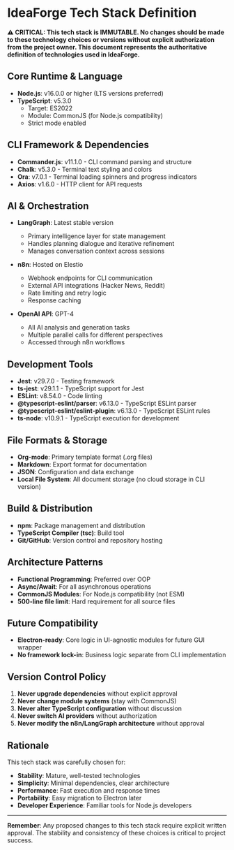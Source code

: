# IdeaForge Tech Stack Definition

**⚠️ CRITICAL: This tech stack is IMMUTABLE. No changes should be made to these technology choices or versions without explicit authorization from the project owner. This document represents the authoritative definition of technologies used in IdeaForge.**

## Core Runtime & Language

- **Node.js**: v16.0.0 or higher (LTS versions preferred)
- **TypeScript**: v5.3.0
  - Target: ES2022
  - Module: CommonJS (for Node.js compatibility)
  - Strict mode enabled

## CLI Framework & Dependencies

- **Commander.js**: v11.1.0 - CLI command parsing and structure
- **Chalk**: v5.3.0 - Terminal text styling and colors
- **Ora**: v7.0.1 - Terminal loading spinners and progress indicators
- **Axios**: v1.6.0 - HTTP client for API requests

## AI & Orchestration

- **LangGraph**: Latest stable version
  - Primary intelligence layer for state management
  - Handles planning dialogue and iterative refinement
  - Manages conversation context across sessions
  
- **n8n**: Hosted on Elestio
  - Webhook endpoints for CLI communication
  - External API integrations (Hacker News, Reddit)
  - Rate limiting and retry logic
  - Response caching

- **OpenAI API**: GPT-4
  - All AI analysis and generation tasks
  - Multiple parallel calls for different perspectives
  - Accessed through n8n workflows

## Development Tools

- **Jest**: v29.7.0 - Testing framework
- **ts-jest**: v29.1.1 - TypeScript support for Jest
- **ESLint**: v8.54.0 - Code linting
- **@typescript-eslint/parser**: v6.13.0 - TypeScript ESLint parser
- **@typescript-eslint/eslint-plugin**: v6.13.0 - TypeScript ESLint rules
- **ts-node**: v10.9.1 - TypeScript execution for development

## File Formats & Storage

- **Org-mode**: Primary template format (.org files)
- **Markdown**: Export format for documentation
- **JSON**: Configuration and data exchange
- **Local File System**: All document storage (no cloud storage in CLI version)

## Build & Distribution

- **npm**: Package management and distribution
- **TypeScript Compiler (tsc)**: Build tool
- **Git/GitHub**: Version control and repository hosting

## Architecture Patterns

- **Functional Programming**: Preferred over OOP
- **Async/Await**: For all asynchronous operations
- **CommonJS Modules**: For Node.js compatibility (not ESM)
- **500-line file limit**: Hard requirement for all source files

## Future Compatibility

- **Electron-ready**: Core logic in UI-agnostic modules for future GUI wrapper
- **No framework lock-in**: Business logic separate from CLI implementation

## Version Control Policy

1. **Never upgrade dependencies** without explicit approval
2. **Never change module systems** (stay with CommonJS)
3. **Never alter TypeScript configuration** without discussion
4. **Never switch AI providers** without authorization
5. **Never modify the n8n/LangGraph architecture** without approval

## Rationale

This tech stack was carefully chosen for:
- **Stability**: Mature, well-tested technologies
- **Simplicity**: Minimal dependencies, clear architecture
- **Performance**: Fast execution and response times
- **Portability**: Easy migration to Electron later
- **Developer Experience**: Familiar tools for Node.js developers

---

**Remember**: Any proposed changes to this tech stack require explicit written approval. The stability and consistency of these choices is critical to project success. 